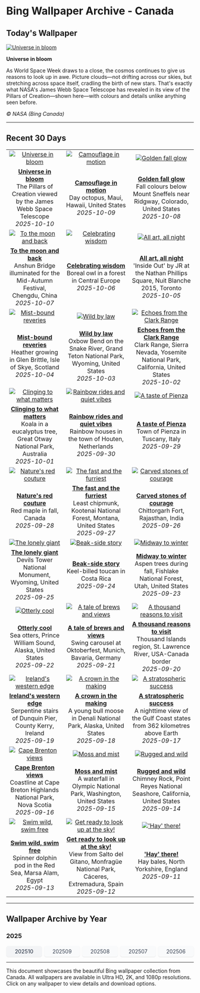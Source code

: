 # Bing Wallpaper Archive - Canada

## Today's Wallpaper

[![Universe in bloom](https://www.bing.com/th?id=OHR.WebbPillars_EN-CA8021988309_UHD.jpg&pid=hp&w=2560)](https://bing.codexun.com/ca/detail/20251010)

**Universe in bloom**

As World Space Week draws to a close, the cosmos continues to give us reasons to look up in awe. Picture clouds—not drifting across our skies, but stretching across space itself, cradling the birth of new stars. That's exactly what NASA's James Webb Space Telescope has revealed in its view of the Pillars of Creation—shown here—with colours and details unlike anything seen before.

*© NASA (Bing Canada)*

---

## Recent 30 Days

| | | |
|:---:|:---:|:---:|
| [![Universe in bloom](https://www.bing.com/th?id=OHR.WebbPillars_EN-CA8021988309_UHD.jpg&pid=hp&w=2560)](https://bing.codexun.com/ca/detail/20251010) | [![Camouflage in motion](https://www.bing.com/th?id=OHR.OctopusCyanea_EN-CA7864486363_UHD.jpg&pid=hp&w=2560)](https://bing.codexun.com/ca/detail/20251009) | [![Golden fall glow](https://www.bing.com/th?id=OHR.RidgwayAspens_EN-CA7717329977_UHD.jpg&pid=hp&w=2560)](https://bing.codexun.com/ca/detail/20251008) | 
| **[Universe in bloom](https://bing.codexun.com/ca/detail/20251010)**<br>The Pillars of Creation viewed by the James Webb Space Telescope<br>*2025-10-10* | **[Camouflage in motion](https://bing.codexun.com/ca/detail/20251009)**<br>Day octopus, Maui, Hawaii, United States<br>*2025-10-09* | **[Golden fall glow](https://bing.codexun.com/ca/detail/20251008)**<br>Fall colours below Mount Sneffels near Ridgway, Colorado, United States<br>*2025-10-08* | 
| [![To the moon and back](https://www.bing.com/th?id=OHR.AnshunBridge_EN-CA7553942511_UHD.jpg&pid=hp&w=2560)](https://bing.codexun.com/ca/detail/20251007) | [![Celebrating wisdom](https://www.bing.com/th?id=OHR.TeacherOwl_EN-CA7173344502_UHD.jpg&pid=hp&w=2560)](https://bing.codexun.com/ca/detail/20251006) | [![All art, all night](https://www.bing.com/th?id=OHR.InsideOutNB_EN-CA6818912564_UHD.jpg&pid=hp&w=2560)](https://bing.codexun.com/ca/detail/20251005) | 
| **[To the moon and back](https://bing.codexun.com/ca/detail/20251007)**<br>Anshun Bridge illuminated for the Mid-Autumn Festival, Chengdu, China<br>*2025-10-07* | **[Celebrating wisdom](https://bing.codexun.com/ca/detail/20251006)**<br>Boreal owl in a forest in Central Europe<br>*2025-10-06* | **[All art, all night](https://bing.codexun.com/ca/detail/20251005)**<br>'Inside Out' by JR at the Nathan Phillips Square, Nuit Blanche 2015, Toronto<br>*2025-10-05* | 
| [![Mist-bound reveries](https://www.bing.com/th?id=OHR.SkyeHeather_EN-CA6782703552_UHD.jpg&pid=hp&w=2560)](https://bing.codexun.com/ca/detail/20251004) | [![Wild by law](https://www.bing.com/th?id=OHR.OxbowBend_EN-CA0110307953_UHD.jpg&pid=hp&w=2560)](https://bing.codexun.com/ca/detail/20251003) | [![Echoes from the Clark Range](https://www.bing.com/th?id=OHR.YosemiteClark_EN-CA9187443856_UHD.jpg&pid=hp&w=2560)](https://bing.codexun.com/ca/detail/20251002) | 
| **[Mist-bound reveries](https://bing.codexun.com/ca/detail/20251004)**<br>Heather growing in Glen Brittle, Isle of Skye, Scotland<br>*2025-10-04* | **[Wild by law](https://bing.codexun.com/ca/detail/20251003)**<br>Oxbow Bend on the Snake River, Grand Teton National Park, Wyoming, United States<br>*2025-10-03* | **[Echoes from the Clark Range](https://bing.codexun.com/ca/detail/20251002)**<br>Clark Range, Sierra Nevada, Yosemite National Park, California, United States<br>*2025-10-02* | 
| [![Clinging to what matters](https://www.bing.com/th?id=OHR.EucalyptusKoala_EN-CA8939050680_UHD.jpg&pid=hp&w=2560)](https://bing.codexun.com/ca/detail/20251001) | [![Rainbow rides and quiet vibes](https://www.bing.com/th?id=OHR.HoutenHouses_EN-CA8693710238_UHD.jpg&pid=hp&w=2560)](https://bing.codexun.com/ca/detail/20250930) | [![A taste of Pienza](https://www.bing.com/th?id=OHR.PienzaItaly_EN-CA8507230327_UHD.jpg&pid=hp&w=2560)](https://bing.codexun.com/ca/detail/20250929) | 
| **[Clinging to what matters](https://bing.codexun.com/ca/detail/20251001)**<br>Koala in a eucalyptus tree, Great Otway National Park, Australia<br>*2025-10-01* | **[Rainbow rides and quiet vibes](https://bing.codexun.com/ca/detail/20250930)**<br>Rainbow houses in the town of Houten, Netherlands<br>*2025-09-30* | **[A taste of Pienza](https://bing.codexun.com/ca/detail/20250929)**<br>Town of Pienza in Tuscany, Italy<br>*2025-09-29* | 
| [![Nature's red couture](https://www.bing.com/th?id=OHR.RedMapleleaf_EN-CA8222399050_UHD.jpg&pid=hp&w=2560)](https://bing.codexun.com/ca/detail/20250928) | [![The fast and the furriest](https://www.bing.com/th?id=OHR.AutumnChipmunk_EN-CA7669023856_UHD.jpg&pid=hp&w=2560)](https://bing.codexun.com/ca/detail/20250927) | [![Carved stones of courage](https://www.bing.com/th?id=OHR.FortChittorgarh_EN-CA6914700264_UHD.jpg&pid=hp&w=2560)](https://bing.codexun.com/ca/detail/20250926) | 
| **[Nature's red couture](https://bing.codexun.com/ca/detail/20250928)**<br>Red maple in fall, Canada<br>*2025-09-28* | **[The fast and the furriest](https://bing.codexun.com/ca/detail/20250927)**<br>Least chipmunk, Kootenai National Forest, Montana, United States<br>*2025-09-27* | **[Carved stones of courage](https://bing.codexun.com/ca/detail/20250926)**<br>Chittorgarh Fort, Rajasthan, India<br>*2025-09-26* | 
| [![The lonely giant](https://www.bing.com/th?id=OHR.BearLodge_EN-CA5941138960_UHD.jpg&pid=hp&w=2560)](https://bing.codexun.com/ca/detail/20250925) | [![Beak-side story](https://www.bing.com/th?id=OHR.ToucanForest_EN-CA5712281059_UHD.jpg&pid=hp&w=2560)](https://bing.codexun.com/ca/detail/20250924) | [![Midway to winter](https://www.bing.com/th?id=OHR.AspenEquinox_EN-CA5015758865_UHD.jpg&pid=hp&w=2560)](https://bing.codexun.com/ca/detail/20250923) | 
| **[The lonely giant](https://bing.codexun.com/ca/detail/20250925)**<br>Devils Tower National Monument, Wyoming, United States<br>*2025-09-25* | **[Beak-side story](https://bing.codexun.com/ca/detail/20250924)**<br>Keel-billed toucan in Costa Rica<br>*2025-09-24* | **[Midway to winter](https://bing.codexun.com/ca/detail/20250923)**<br>Aspen trees during fall, Fishlake National Forest, Utah, United States<br>*2025-09-23* | 
| [![Otterly cool](https://www.bing.com/th?id=OHR.IceOtters_EN-CA4744258157_UHD.jpg&pid=hp&w=2560)](https://bing.codexun.com/ca/detail/20250922) | [![A tale of brews and views](https://www.bing.com/th?id=OHR.OktoberfestSwing_EN-CA4280103942_UHD.jpg&pid=hp&w=2560)](https://bing.codexun.com/ca/detail/20250921) | [![A thousand reasons to visit](https://www.bing.com/th?id=OHR.ThousandIslands_EN-CA4060601894_UHD.jpg&pid=hp&w=2560)](https://bing.codexun.com/ca/detail/20250920) | 
| **[Otterly cool](https://bing.codexun.com/ca/detail/20250922)**<br>Sea otters, Prince William Sound, Alaska, United States<br>*2025-09-22* | **[A tale of brews and views](https://bing.codexun.com/ca/detail/20250921)**<br>Swing carousel at Oktoberfest, Munich, Bavaria, Germany<br>*2025-09-21* | **[A thousand reasons to visit](https://bing.codexun.com/ca/detail/20250920)**<br>Thousand Islands region, St. Lawrence River, USA-Canada border<br>*2025-09-20* | 
| [![Ireland's western edge](https://www.bing.com/th?id=OHR.DunquinIreland_EN-CA7995972934_UHD.jpg&pid=hp&w=2560)](https://bing.codexun.com/ca/detail/20250919) | [![A crown in the making](https://www.bing.com/th?id=OHR.YoungMoose_EN-CA9323513470_UHD.jpg&pid=hp&w=2560)](https://bing.codexun.com/ca/detail/20250918) | [![A stratospheric success](https://www.bing.com/th?id=OHR.OzoneEarth_EN-CA7588653763_UHD.jpg&pid=hp&w=2560)](https://bing.codexun.com/ca/detail/20250917) | 
| **[Ireland's western edge](https://bing.codexun.com/ca/detail/20250919)**<br>Serpentine stairs of Dunquin Pier, County Kerry, Ireland<br>*2025-09-19* | **[A crown in the making](https://bing.codexun.com/ca/detail/20250918)**<br>A young bull moose in Denali National Park, Alaska, United States<br>*2025-09-18* | **[A stratospheric success](https://bing.codexun.com/ca/detail/20250917)**<br>A nighttime view of the Gulf Coast states from 362 kilometres above Earth<br>*2025-09-17* | 
| [![Cape Brenton views](https://www.bing.com/th?id=OHR.BrentonHighlandsNP_EN-CA6938321042_UHD.jpg&pid=hp&w=2560)](https://bing.codexun.com/ca/detail/20250916) | [![Moss and mist](https://www.bing.com/th?id=OHR.HohWaterfall_EN-CA7082475802_UHD.jpg&pid=hp&w=2560)](https://bing.codexun.com/ca/detail/20250915) | [![Rugged and wild](https://www.bing.com/th?id=OHR.PointReyesSeashore_EN-CA6892620661_UHD.jpg&pid=hp&w=2560)](https://bing.codexun.com/ca/detail/20250914) | 
| **[Cape Brenton views](https://bing.codexun.com/ca/detail/20250916)**<br>Coastline at Cape Breton Highlands National Park, Nova Scotia<br>*2025-09-16* | **[Moss and mist](https://bing.codexun.com/ca/detail/20250915)**<br>A waterfall in Olympic National Park, Washington, United States<br>*2025-09-15* | **[Rugged and wild](https://bing.codexun.com/ca/detail/20250914)**<br>Chimney Rock, Point Reyes National Seashore, California, United States<br>*2025-09-14* | 
| [![Swim wild, swim free](https://www.bing.com/th?id=OHR.SpinnerDolphins_EN-CA6671326546_UHD.jpg&pid=hp&w=2560)](https://bing.codexun.com/ca/detail/20250913) | [![Get ready to look up at the sky!](https://www.bing.com/th?id=OHR.ExtremaduraJamon_EN-CA6493942250_UHD.jpg&pid=hp&w=2560)](https://bing.codexun.com/ca/detail/20250912) | [!['Hay' there!](https://www.bing.com/th?id=OHR.YorkshireHay_EN-CA6308294683_UHD.jpg&pid=hp&w=2560)](https://bing.codexun.com/ca/detail/20250911) | 
| **[Swim wild, swim free](https://bing.codexun.com/ca/detail/20250913)**<br>Spinner dolphin pod in the Red Sea, Marsa Alam, Egypt<br>*2025-09-13* | **[Get ready to look up at the sky!](https://bing.codexun.com/ca/detail/20250912)**<br>View from Salto del Gitano, Monfragüe National Park, Cáceres, Extremadura, Spain<br>*2025-09-12* | **['Hay' there!](https://bing.codexun.com/ca/detail/20250911)**<br>Hay bales, North Yorkshire, England<br>*2025-09-11* | 


---

## Wallpaper Archive by Year

### 2025
<div style="display: grid; grid-template-columns: repeat(auto-fit, minmax(80px, 1fr)); gap: 6px; margin: 12px 0;">
<a href="https://bing.codexun.com/ca/archive/202510" style="padding: 6px 12px; font-size: 14px; border-radius: 6px; box-shadow: 0 1px 2px rgba(0,0,0,0.1); background-color: #f3f4f6; color: #374151; text-decoration: none; text-align: center; transition: background-color 0.2s ease; font-weight: 500;">202510</a>
<a href="https://bing.codexun.com/ca/archive/202509" style="padding: 6px 12px; font-size: 14px; border-radius: 6px; box-shadow: 0 1px 2px rgba(0,0,0,0.1); background-color: #f9fafb; color: #374151; text-decoration: none; text-align: center; transition: background-color 0.2s ease;">202509</a>
<a href="https://bing.codexun.com/ca/archive/202508" style="padding: 6px 12px; font-size: 14px; border-radius: 6px; box-shadow: 0 1px 2px rgba(0,0,0,0.1); background-color: #f9fafb; color: #374151; text-decoration: none; text-align: center; transition: background-color 0.2s ease;">202508</a>
<a href="https://bing.codexun.com/ca/archive/202507" style="padding: 6px 12px; font-size: 14px; border-radius: 6px; box-shadow: 0 1px 2px rgba(0,0,0,0.1); background-color: #f9fafb; color: #374151; text-decoration: none; text-align: center; transition: background-color 0.2s ease;">202507</a>
<a href="https://bing.codexun.com/ca/archive/202506" style="padding: 6px 12px; font-size: 14px; border-radius: 6px; box-shadow: 0 1px 2px rgba(0,0,0,0.1); background-color: #f9fafb; color: #374151; text-decoration: none; text-align: center; transition: background-color 0.2s ease;">202506</a>
</div>



---

This document showcases the beautiful Bing wallpaper collection from Canada. All wallpapers are available in Ultra HD, 2K, and 1080p resolutions. Click on any wallpaper to view details and download options.
